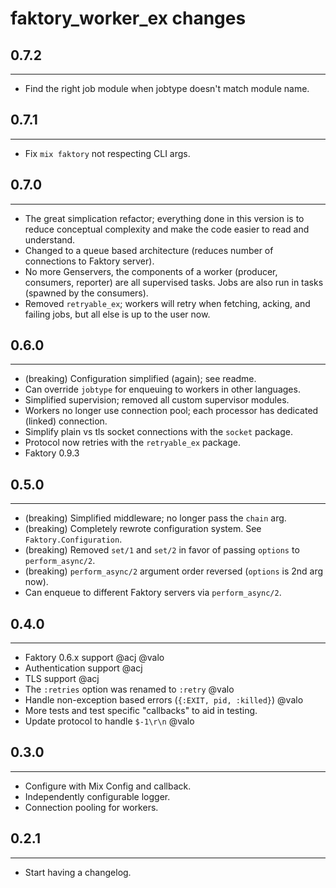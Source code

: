 # faktory_worker_ex changes

## 0.7.2
-----------
* Find the right job module when jobtype doesn't match module name.

## 0.7.1
-----------
* Fix `mix faktory` not respecting CLI args.

## 0.7.0
-----------
* The great simplication refactor; everything done in this version is to reduce conceptual complexity and make the code easier to read and understand.
* Changed to a queue based architecture (reduces number of connections to Faktory server).
* No more Genservers, the components of a worker (producer, consumers, reporter) are all supervised tasks. Jobs are also run in tasks (spawned by the consumers).
* Removed `retryable_ex`; workers will retry when fetching, acking, and failing jobs, but all else is up to the user now.

## 0.6.0
-----------
* (breaking) Configuration simplified (again); see readme.
* Can override `jobtype` for enqueuing to workers in other languages.
* Simplified supervision; removed all custom supervisor modules.
* Workers no longer use connection pool; each processor has dedicated (linked) connection.
* Simplify plain vs tls socket connections with the `socket` package.
* Protocol now retries with the `retryable_ex` package.
* Faktory 0.9.3

## 0.5.0
-----------
* (breaking) Simplified middleware; no longer pass the `chain` arg.
* (breaking) Completely rewrote configuration system. See `Faktory.Configuration`.
* (breaking) Removed `set/1` and `set/2` in favor of passing `options` to `perform_async/2`.
* (breaking) `perform_async/2` argument order reversed (`options` is 2nd arg now).
* Can enqueue to different Faktory servers via `perform_async/2`.

## 0.4.0
-----------
* Faktory 0.6.x support @acj @valo
* Authentication support @acj
* TLS support @acj
* The `:retries` option was renamed to `:retry` @valo
* Handle non-exception based errors (`{:EXIT, pid, :killed}`) @valo
* More tests and test specific "callbacks" to aid in testing.
* Update protocol to handle `$-1\r\n` @valo

## 0.3.0
-----------
* Configure with Mix Config and callback.
* Independently configurable logger.
* Connection pooling for workers.

## 0.2.1
-----------
* Start having a changelog.
